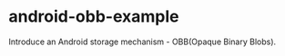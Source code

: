 android-obb-example
===================

Introduce an Android storage mechanism - OBB(Opaque Binary Blobs). 

